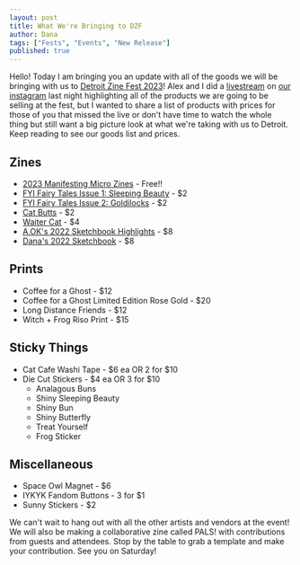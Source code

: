 ```yaml
---
layout: post
title: What We're Bringing to DZF 
author: Dana
tags: ["Fests", "Events", "New Release"]
published: true
---
```


Hello! Today I am bringing you an update with all of the goods we will be bringing with us to [Detroit Zine Fest 2023](https://www.dnaartists.net/events/detroit-zine-fest.html)! Alex and I did a [livestream](https://www.instagram.com/tv/CpOqOhyDCfg/?utm_source=ig_web_copy_link) on [our instagram](https://www.instagram.com/dna.artists/) last night highlighting all of the products we are going to be selling at the fest, but I wanted to share a list of products with prices for those of you that missed the live or don't have time to watch the whole thing but still want a big picture look at what we're taking with us to Detroit. Keep reading to see our goods list and prices.

<!--more-->

## Zines

- [2023 Manifesting Micro Zines](https://www.dnaartists.net/dnapublications/23-micro-dna.html) - Free!!
- [FYI Fairy Tales Issue 1: Sleeping Beauty](https://www.dnaartists.net/alexpublications/fyi-vol-1-sleeping-beauty.html) - $2
- [FYI Fairy Tales Issue 2: Goldilocks](https://www.dnaartists.net/alexpublications/fyi-vol-2-goldilocks.html) - $2
- [Cat Butts](https://www.dnaartists.net/danapublications/cat-butts.html) - $2
- [Waiter Cat](https://www.dnaartists.net/danapublications/waiter-cat.html) - $4
- [A.OK's 2022 Sketchbook Highlights](https://www.dnaartists.net/alexpublications/22-sketchbook-a.html) - $8
- [Dana's 2022 Sketchbook](https://www.dnaartists.net/danapublications/2022-sketchbook.html) - $8

## Prints

- Coffee for a Ghost - $12
- Coffee for a Ghost Limited Edition Rose Gold - $20
- Long Distance Friends - $12
- Witch + Frog Riso Print - $15

## Sticky Things

- Cat Cafe Washi Tape - $6 ea OR 2 for $10
- Die Cut Stickers - $4 ea OR 3 for $10
  - Analagous Buns
  - Shiny Sleeping Beauty
  - Shiny Bun
  - Shiny Butterfly
  - Treat Yourself
  - Frog Sticker

## Miscellaneous 

- Space Owl Magnet - $6
- IYKYK Fandom Buttons - 3 for $1
- Sunny Stickers - $2

We can't wait to hang out with all the other artists and vendors at the event! We will also be making a collaborative zine called PALS! with contributions from guests and attendees. Stop by the table to grab a template and make your contribution. See you on Saturday!
